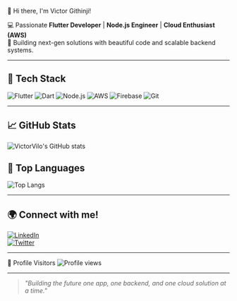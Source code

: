 👋 Hi there, I'm Victor Githinji!

💻 Passionate **Flutter Developer** | **Node.js Engineer** | **Cloud Enthusiast (AWS)**  
🚀 Building next-gen solutions with beautiful code and scalable backend systems.

---

## 🚀 Tech Stack
![Flutter](https://img.shields.io/badge/Flutter-02569B?style=for-the-badge&logo=flutter&logoColor=white)
![Dart](https://img.shields.io/badge/Dart-0175C2?style=for-the-badge&logo=dart&logoColor=white)
![Node.js](https://img.shields.io/badge/Node.js-339933?style=for-the-badge&logo=nodedotjs&logoColor=white)
![AWS](https://img.shields.io/badge/AWS-232F3E?style=for-the-badge&logo=amazonaws&logoColor=white)
![Firebase](https://img.shields.io/badge/Firebase-FFCA28?style=for-the-badge&logo=firebase&logoColor=black)
![Git](https://img.shields.io/badge/Git-F05032?style=for-the-badge&logo=git&logoColor=white)

---

## 📈 GitHub Stats
![VictorVilo's GitHub stats](https://github-readme-stats.vercel.app/api?username=VictorVilo&show_icons=true&theme=react&hide_border=true&count_private=true)

## 🎯 Top Languages
![Top Langs](https://github-readme-stats.vercel.app/api/top-langs/?username=VictorVilo&layout=compact&theme=react&hide_border=true)

---

## 🌍 Connect with me!
[![LinkedIn](https://img.shields.io/badge/LinkedIn-0077B5?style=for-the-badge&logo=linkedin&logoColor=white)](https://linkedin.com/in/victor-githinji)  
[![Twitter](https://img.shields.io/badge/Twitter-1DA1F2?style=for-the-badge&logo=twitter&logoColor=white)](https://twitter.com/vilo_vic)

---

 👀 Profile Visitors
![Profile views](https://visitor-badge.laobi.icu/badge?page_id=VictorVilo.VictorVilo&left_color=blue&right_color=green)

---

> _"Building the future one app, one backend, and one cloud solution at a time."_
